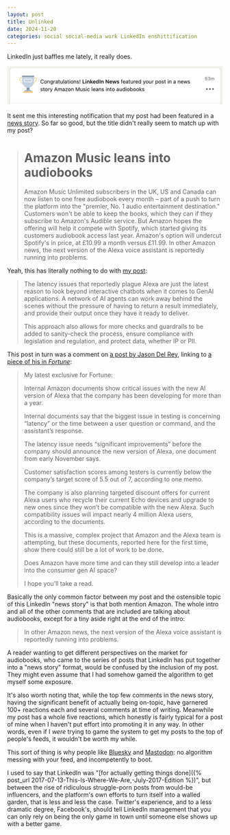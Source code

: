 ```yaml
---
layout: post
title: Unlinked
date: 2024-11-20
categories: social social-media work LinkedIn enshittification
---
```

LinkedIn just baffles me lately, it really does.

![Congratulations! LinkedIn News featured your post in a news story Amazon Music leans into audiobooks](/images/linkedin-news-article.png)

It sent me this interesting notification that my post had been featured in a [news story](https://www.linkedin.com/news/story/amazon-music-leans-into-audiobooks-6245620/). So far so good, but the title didn't really seem to match up with my post?

> # Amazon Music leans into audiobooks
> 
> Amazon Music Unlimited subscribers in the UK, US and Canada can now listen to one free audiobook every month – part of a push to turn the platform into the "premier, No. 1 audio entertainment destination." Customers won't be able to keep the books, which they can if they subscribe to Amazon's Audible service. But Amazon hopes the offering will help it compete with Spotify, which started giving its customers audiobook access last year. Amazon's option will undercut Spotify's in price, at £10.99 a month versus £11.99. In other Amazon news, the next version of the Alexa voice assistant is reportedly running into problems.

Yeah, this has literally nothing to do with [my post](https://www.linkedin.com/posts/dwellington_exclusive-leaked-amazon-memos-identify-critical-activity-7264530663289012224-4Shx): 

> The latency issues that reportedly plague Alexa are just the latest reason to look beyond interactive chatbots when it comes to GenAI applications. A network of AI agents can work away behind the scenes without the pressure of having to return a result immediately, and provide their output once they have it ready to deliver.  
>   
> This approach also allows for more checks and guardrails to be added to sanity-check the process, ensure compliance with legislation and regulation, and protect data, whether IP or PII.

This post in turn was a comment on [a post by Jason Del Rey](https://www.linkedin.com/posts/jasondelrey_exclusive-leaked-amazon-memos-identify-critical-activity-7264453989730074624-LN5j), linking to [a piece of his in *Fortune*](https://fortune.com/2024/11/18/new-ai-alexa-latency-problems-echo-compatibility-uber-opentable/):

> My latest exclusive for Fortune: 
> 
> Internal Amazon documents show critical issues with the new AI version of Alexa that the company has been developing for more than a year.
> 
> Internal documents say that the biggest issue in testing is concerning “latency” or the time between a user question or command, and the assistant’s response. 
> 
> The latency issue needs “significant improvements” before the company should announce the new version of Alexa, one document from early November says. 
> 
> Customer satisfaction scores among testers is currently below the company’s target score of 5.5 out of 7, according to one memo. 
> 
> The company is also planning targeted discount offers for current Alexa users who recycle their current Echo devices and upgrade to new ones since they won’t be compatible with the new Alexa. Such compatibility issues will impact nearly 4 million Alexa users, according to the documents.
> 
> This is a massive, complex project that Amazon and the Alexa team is attempting, but these documents, reported here for the first time, show there could still be a lot of work to be done. 
> 
> Does Amazon have more time and can they still develop into a leader into the consumer gen AI space? 
> 
> I hope you’ll take a read.

Basically the only common factor between my post and the ostensible topic of this LinkedIn "news story" is that both mention Amazon. The whole intro and all of the other comments that are included are talking about audiobooks, except for a tiny aside right at the end of the intro:

> In other Amazon news, the next version of the Alexa voice assistant is reportedly running into problems.

A reader wanting to get different perspectives on the market for audiobooks, who came to the series of posts that LinkedIn has put together into a "news story" format, would be confused by the inclusion of my post. They might even assume that I had somehow gamed the algorithm to get myself some exposure. 

It's also worth noting that, while the top few comments in the news story, having the significant benefit of actually being on-topic, have garnered 100+ reactions each and several comments at time of writing. Meanwhile my post has a whole five reactions, which honestly is fairly typical for a post of mine when I haven't put effort into promoting it in any way. In other words, even if I *were* trying to game the system to get my posts to the top of people's feeds, it wouldn't be worth my while.

This sort of thing is why people like [Bluesky](https://bsky.app/profile/theriotnrrd.bsky.social) and [Mastodon](https://mastodon.social/@riotnrrd): no algorithm messing with your feed, and incompetently to boot.

I used to say that LinkedIn was "[for actually getting things done]({% post_url 2017-07-13-This-Is-Where-We-Are,-July-2017-Edition %})", but between the rise of ridiculous struggle-porn posts from would-be influencers, and the platform's own efforts to turn itself into a walled garden, that is less and less the case. Twitter's experience, and to a less dramatic degree, Facebook's, should tell LinkedIn management that you can only rely on being the only game in town until someone else shows up with a better game.